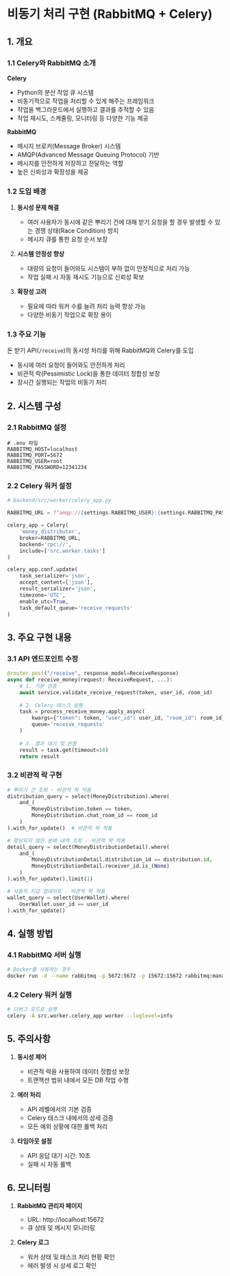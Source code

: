 # 비동기 처리 구현 (RabbitMQ + Celery)

## 1. 개요

### 1.1 Celery와 RabbitMQ 소개

**Celery**
- Python의 분산 작업 큐 시스템
- 비동기적으로 작업을 처리할 수 있게 해주는 프레임워크
- 작업을 백그라운드에서 실행하고 결과를 추적할 수 있음
- 작업 재시도, 스케줄링, 모니터링 등 다양한 기능 제공

**RabbitMQ**
- 메시지 브로커(Message Broker) 시스템
- AMQP(Advanced Message Queuing Protocol) 기반
- 메시지를 안전하게 저장하고 전달하는 역할
- 높은 신뢰성과 확장성을 제공

### 1.2 도입 배경

1. **동시성 문제 해결**
   - 여러 사용자가 동시에 같은 뿌리기 건에 대해 받기 요청을 할 경우 발생할 수 있는 경쟁 상태(Race Condition) 방지
   - 메시지 큐를 통한 요청 순서 보장

2. **시스템 안정성 향상**
   - 대량의 요청이 들어와도 시스템이 부하 없이 안정적으로 처리 가능
   - 작업 실패 시 자동 재시도 기능으로 신뢰성 확보

3. **확장성 고려**
   - 필요에 따라 워커 수를 늘려 처리 능력 향상 가능
   - 다양한 비동기 작업으로 확장 용이

### 1.3 주요 기능
돈 받기 API(`/receive`)의 동시성 처리를 위해 RabbitMQ와 Celery를 도입
- 동시에 여러 요청이 들어와도 안전하게 처리
- 비관적 락(Pessimistic Lock)을 통한 데이터 정합성 보장
- 장시간 실행되는 작업의 비동기 처리

## 2. 시스템 구성

### 2.1 RabbitMQ 설정
```env
# .env 파일
RABBITMQ_HOST=localhost
RABBITMQ_PORT=5672
RABBITMQ_USER=root
RABBITMQ_PASSWORD=12341234
```

### 2.2 Celery 워커 설정
```python
# backend/src/worker/celery_app.py

RABBITMQ_URL = f"amqp://{settings.RABBITMQ_USER}:{settings.RABBITMQ_PASSWORD}@{settings.RABBITMQ_HOST}:{settings.RABBITMQ_PORT}//"

celery_app = Celery(
    'money_distributor',
    broker=RABBITMQ_URL,
    backend='rpc://',
    include=['src.worker.tasks']
)

celery_app.conf.update(
    task_serializer='json',
    accept_content=['json'],
    result_serializer='json',
    timezone='UTC',
    enable_utc=True,
    task_default_queue='receive_requests'
)
```

## 3. 주요 구현 내용

### 3.1 API 엔드포인트 수정
```python
@router.post("/receive", response_model=ReceiveResponse)
async def receive_money(request: ReceiveRequest, ...):
    # 1. 기본 검증
    await service.validate_receive_request(token, user_id, room_id)
    
    # 2. Celery 태스크 실행
    task = process_receive_money.apply_async(
        kwargs={"token": token, "user_id": user_id, "room_id": room_id},
        queue='receive_requests'
    )
    
    # 3. 결과 대기 및 반환
    result = task.get(timeout=10)
    return result
```

### 3.2 비관적 락 구현
```python
# 뿌리기 건 조회 - 비관적 락 적용
distribution_query = select(MoneyDistribution).where(
    and_(
        MoneyDistribution.token == token,
        MoneyDistribution.chat_room_id == room_id
    )
).with_for_update()  # 비관적 락 적용

# 할당되지 않은 분배 내역 조회 - 비관적 락 적용
detail_query = select(MoneyDistributionDetail).where(
    and_(
        MoneyDistributionDetail.distribution_id == distribution.id,
        MoneyDistributionDetail.receiver_id.is_(None)
    )
).with_for_update().limit(1)

# 사용자 지갑 업데이트 - 비관적 락 적용
wallet_query = select(UserWallet).where(
    UserWallet.user_id == user_id
).with_for_update()
```

## 4. 실행 방법

### 4.1 RabbitMQ 서버 실행
```bash
# Docker를 사용하는 경우
docker run -d --name rabbitmq -p 5672:5672 -p 15672:15672 rabbitmq:management
```

### 4.2 Celery 워커 실행
```bash
# 디버그 모드로 실행
celery -A src.worker.celery_app worker --loglevel=info
```

## 5. 주의사항

1. **동시성 제어**
   - 비관적 락을 사용하여 데이터 정합성 보장
   - 트랜잭션 범위 내에서 모든 DB 작업 수행

2. **에러 처리**
   - API 레벨에서의 기본 검증
   - Celery 태스크 내에서의 상세 검증
   - 모든 예외 상황에 대한 롤백 처리

3. **타임아웃 설정**
   - API 응답 대기 시간: 10초
   - 실패 시 자동 롤백

## 6. 모니터링

1. **RabbitMQ 관리자 페이지**
   - URL: http://localhost:15672
   - 큐 상태 및 메시지 모니터링

2. **Celery 로그**
   - 워커 상태 및 태스크 처리 현황 확인
   - 에러 발생 시 상세 로그 확인 